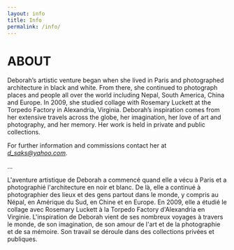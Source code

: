 ```yaml
---
layout: info
title: Info
permalink: /info/
---
```


# ABOUT

Deborah’s artistic venture began when she lived in Paris and photographed architecture in black and white. From there, she continued to photograph places and people all over the world including Nepal, South America, China and Europe. In 2009, she studied collage with Rosemary Luckett at the Torpedo Factory in Alexandria, Virginia. Deborah’s inspiration comes from her extensive travels across the globe, her imagination, her love of art and photography, and her memory. Her work is held in private and public collections.

For further information and commissions contact her at *<d_saks@yahoo.com>*.

...

L'aventure artistique de Deborah a commencé quand elle a vécu à Paris et a photographié l'architecture en noir et blanc. De là, elle a continué à photographier des lieux et des gens partout dans le monde, y compris au Népal, en Amérique du Sud, en Chine et en Europe. En 2009, elle a étudié le collage avec Rosemary Luckett à la Torpedo Factory d'Alexandria en Virginie. L'inspiration de Deborah vient de ses nombreux voyages à travers le monde, de son imagination, de son amour de l'art et de la photographie et de sa mémoire. Son travail se déroule dans des collections privées et publiques.